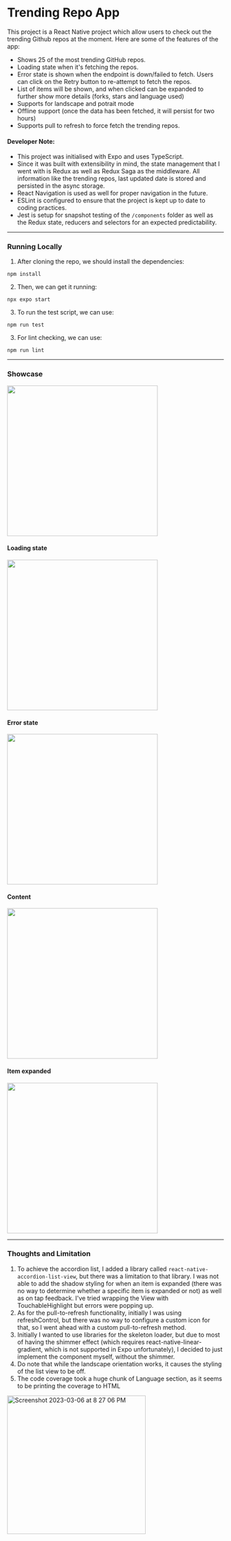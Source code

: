 # Trending Repo App

This project is a React Native project which allow users to check out the trending Github repos at the moment. Here are some of the features of the app:

- Shows 25 of the most trending GitHub repos.
- Loading state when it's fetching the repos.
- Error state is shown when the endpoint is down/failed to fetch. Users can click on the Retry button to re-attempt to fetch the repos.
- List of items will be shown, and when clicked can be expanded to further show more details (forks, stars and language used)
- Supports for landscape and potrait mode
- Offline support (once the data has been fetched, it will persist for two hours)
- Supports pull to refresh to force fetch the trending repos.

#### Developer Note:

- This project was initialised with Expo and uses TypeScript.
- Since it was built with extensibility in mind, the state management that I went with is Redux as well as Redux Saga as the middleware. All information like the trending repos, last updated date is stored and persisted in the async storage.
- React Navigation is used as well for proper navigation in the future.
- ESLint is configured to ensure that the project is kept up to date to coding practices.
- Jest is setup for snapshot testing of the `/components` folder as well as the Redux state, reducers and selectors for an expected predictability.

---

### Running Locally

1. After cloning the repo, we should install the dependencies:

```
npm install
```

2. Then, we can get it running:
```
npx expo start
```

3. To run the test script, we can use:
```
npm run test
```

3. For lint checking, we can use:
```
npm run lint
```

---

### Showcase

<img src="https://user-images.githubusercontent.com/16792330/223107955-be8a4f13-9e64-4bc7-b6fa-5d8a0dd09cba.gif" width=350 />


#### Loading state
<img src="https://user-images.githubusercontent.com/16792330/223104944-bcd425a3-7ed2-49bc-b0ef-73772bb31740.png" width=350 />


#### Error state

<img src="https://user-images.githubusercontent.com/16792330/223106545-249451f3-583f-4ca0-9280-30e3458ae35c.png" width=350 />

#### Content

<img src="https://user-images.githubusercontent.com/16792330/223106910-4298479d-ea80-40a3-916c-5eea18840c19.png" width=350 />

#### Item expanded

<img src="https://user-images.githubusercontent.com/16792330/223107051-06014aa8-b70d-4ecd-be45-0322026dfdb5.png" width=350 />

---

### Thoughts and Limitation

1. To achieve the accordion list, I added a library called `react-native-accordion-list-view`, but there was a limitation to that library. I was not able to add the shadow styling for when an item is expanded (there was no way to determine whether a specific item is expanded or not) as well as on tap feedback. I've tried wrapping the View with TouchableHighlight but errors were popping up.
2. As for the pull-to-refresh functionality, initially I was using refreshControl, but there was no way to configure a custom icon for that, so I went ahead with a custom pull-to-refresh method.
3. Initially I wanted to use libraries for the skeleton loader, but due to most of having the shimmer effect (which requires react-native-linear-gradient, which is not supported in Expo unfortunately), I decided to just implement the component myself, without the shimmer.
4. Do note that while the landscape orientation works, it causes the styling of the list view to be off.
5. The code coverage took a huge chunk of Language section, as it seems to be printing the coverage to HTML 

<img width="322" alt="Screenshot 2023-03-06 at 8 27 06 PM" src="https://user-images.githubusercontent.com/16792330/223110207-5657932f-eb09-41bb-bc44-045328a01f0b.png">
